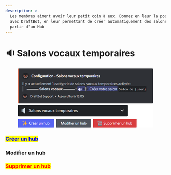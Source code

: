 ```yaml
---
description: >-
  Les membres aiment avoir leur petit coin à eux. Donnez en leur la possibilité
  avec DraftBot, en leur permettant de créer automatiquement des salons vocaux à
  partir d'un Hub
---
```


# 🔉 Salons vocaux temporaires

<figure><img src="../../.gitbook/assets/Salons vocaux temporaires.png" alt=""><figcaption></figcaption></figure>

### <mark style="color:blue;">Créer un hub</mark>

### Modifier un hub

### <mark style="color:red;">Supprimer un hub</mark>
